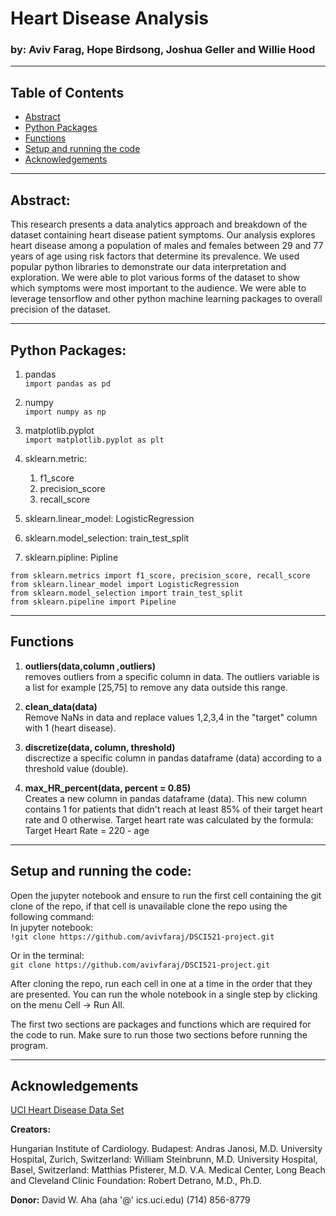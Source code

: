 # Heart Disease Analysis

### by: Aviv Farag, Hope Birdsong, Joshua Geller and Willie Hood

---

## Table of Contents
 * [Abstract](#abstract-)
 * [Python Packages](#python-packages-)
 * [Functions](#functions)
 * [Setup and running the code](#setup-and-running-the-code)
 * [Acknowledgements](#acknowledgements)
 

---

## Abstract: 
This research presents a data analytics approach and breakdown of the dataset containing heart disease patient symptoms. 
Our analysis explores heart disease among a population of males and females between 29 and 77 years of age using risk factors that determine its prevalence.
We used popular python libraries to demonstrate our data interpretation and exploration.
We were able to plot various forms of the dataset to show which symptoms were most important to the audience.
We were able to leverage tensorflow and other python machine learning packages to overall precision of the dataset. 

---

## Python Packages:
1. pandas <br>
 `import pandas as pd`
1. numpy <br>
`import numpy as np`
1. matplotlib.pyplot <br>
`import matplotlib.pyplot as plt`

1. sklearn.metric:
	1. f1_score
	2. precision_score
	3. recall_score
1. sklearn.linear_model: LogisticRegression
1. sklearn.model_selection: train_test_split
1. sklearn.pipline: Pipline <br>
```
from sklearn.metrics import f1_score, precision_score, recall_score
from sklearn.linear_model import LogisticRegression
from sklearn.model_selection import train_test_split
from sklearn.pipeline import Pipeline 
```

---
## Functions
1. **outliers(data,column ,outliers)** <br>
removes outliers from a specific column in data. The outliers variable is a list for example [25,75] to remove any data outside this range. 

1. **clean_data(data)** <br>
Remove NaNs in data and replace values 1,2,3,4 in the "target" column with 1 (heart disease). 

1. **discretize(data, column, threshold)** <br>
discrectize a specific column in pandas dataframe (data) according to a threshold value (double).

1. **max_HR_percent(data, percent = 0.85)** <br>
Creates a new column in pandas dataframe (data). This new column contains 1 for patients that didn't reach at least 85% of their target heart rate and 0 otherwise. Target heart rate was calculated by the formula:
Target Heart Rate = 220 - age

---

## Setup and running the code:
Open the jupyter notebook and ensure to run the first cell containing the git clone of the repo, if that cell is unavailable clone the repo using the following command:<br>
In jupyter notebook:<br>
	`!git clone https://github.com/avivfaraj/DSCI521-project.git`
	
Or in the terminal:<br>
	`git clone https://github.com/avivfaraj/DSCI521-project.git`
	
After cloning the repo, run each cell in one at a time in the order that they are presented. You can run the whole notebook in a single step by clicking on the menu Cell -> Run All.<br>

The first two sections are packages and functions which are required for the code to run. Make sure to run those two sections before running the program. 

---

## Acknowledgements

[UCI Heart Disease Data Set](https://archive.ics.uci.edu/ml/datasets/Heart+Disease)

**Creators:**

Hungarian Institute of Cardiology. Budapest: Andras Janosi, M.D.
University Hospital, Zurich, Switzerland: William Steinbrunn, M.D.
University Hospital, Basel, Switzerland: Matthias Pfisterer, M.D.
V.A. Medical Center, Long Beach and Cleveland Clinic Foundation: Robert Detrano, M.D., Ph.D.

**Donor:**
David W. Aha (aha '@' ics.uci.edu) (714) 856-8779

